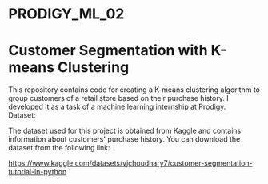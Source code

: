 # PRODIGY_ML_02
# Customer Segmentation with K-means Clustering
This repository contains code for creating a K-means clustering algorithm to group customers of a retail store based on their purchase history. I developed it as a task of a machine learning internship at Prodigy.
<br>
Dataset:

The dataset used for this project is obtained from Kaggle and contains information about customers' purchase history. You can download the dataset from the following link:

https://www.kaggle.com/datasets/vjchoudhary7/customer-segmentation-tutorial-in-python
